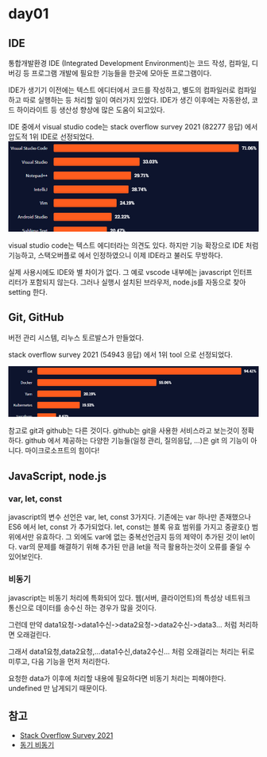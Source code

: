 # day01

## IDE

통합개발환경 IDE (Integrated Development Environment)는 코드 작성, 컴파일, 디버깅 등 프로그램 개발에 필요한 기능들을 한곳에 모아둔 프로그램이다.

IDE가 생기기 이전에는 텍스트 에디터에서 코드를 작성하고, 별도의 컴파일러로 컴파일하고 따로 실행하는 등 처리할 일이 여러가지 있었다. IDE가 생긴 이후에는 자동완성, 코드 하이라이트 등 생산성 향상에 많은 도움이 되고있다.

IDE 중에서 visual studio code는 stack overflow survey 2021 (82277 응답) 에서 압도적 1위 IDE로 선정되었다.
![ide](./images/day01_ide.png)

visual studio code는 텍스트 에디터라는 의견도 있다. 하지만 기능 확장으로 IDE 처럼 기능하고, 스택오버플로 에서 인정하였으니 이제 IDE라고 불러도 무방하다.

실제 사용시에도 IDE와 별 차이가 없다. 그 예로 vscode 내부에는 javascript 인터프리터가 포함되지 않는다. 그러나 실행시 설치된 브라우저, node.js를 자동으로 찾아 setting 한다.

## Git, GitHub

버전 관리 시스템, 리누스 토르발스가 만들었다.

stack overflow survey 2021 (54943 응답) 에서 1위 tool 으로 선정되었다.

![other tools](./images/day01_tools.png)

참고로 git과 github는 다른 것이다. github는 git을 사용한 서비스라고 보는것이 정확하다. github 에서 제공하는 다양한 기능들(일정 관리, 질의응답, ...)은 git 의 기능이 아니다. 마이크로소프트의 힘이다!

## JavaScript, node.js

### var, let, const

javascript의 변수 선언은 var, let, const 3가지다.
기존에는 var 하나만 존재했으나 ES6 에서 let, const 가 추가되었다.
let, const는 블록 유효 범위를 가지고 중괄호{} 범위에서만 유효하다.
그 외에도 var에 없는 중복선언금지 등의 제약이 추가된 것이 let이다.
var의 문제를 해결하기 위해 추가된 만큼 let을 적극 활용하는것이 오류를 줄일 수 있어보인다.

### 비동기

javascript는 비동기 처리에 특화되어 있다.
웹(서버, 클라이언트)의 특성상 네트워크 통신으로 데이터를 송수신 하는 경우가 많을 것이다.

그런데 만약 data1요청->data1수신->data2요청->data2수신->data3... 처럼 처리하면 오래걸린다.

그래서 data1요청,data2요청,...data1수신,data2수신... 처럼 오래걸리는 처리는 뒤로 미루고, 다음 기능을 먼저 처리한다.

요청한 data가 이후에 처리할 내용에 필요하다면 비동기 처리는 피해야한다.
undefined 만 남게되기 때문이다.

## 참고

-   [Stack Overflow Survey 2021](https://insights.stackoverflow.com/survey/2021)
-   [동기 비동기](https://opentutorials.org/course/3332/21132)
